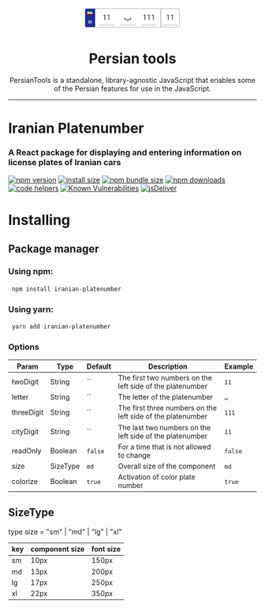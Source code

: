 <div align="center">
	<p align="center">
		<img src="./img/ex.png" width="200" />
	</p>
	<h1 align="center">Persian tools</h1>
	<p align="center">PersianTools is a standalone, library-agnostic JavaScript that enables some of the Persian features for use in the JavaScript.</p>
</div>
<hr />

# Iranian Platenumber

### A React package for displaying and entering information on license plates of Iranian cars

[![npm version](https://img.shields.io/npm/v/iranian-platenumber.svg?style=flat-square)](https://www.npmjs.org/package/iranian-platenumber)
[![install size](https://img.shields.io/badge/dynamic/json?url=https://packagephobia.com/v2/api.json?p=iranian-platenumber&query=$.install.pretty&label=install%20size&style=flat-square)](https://packagephobia.now.sh/result?p=iranian-platenumber)
[![npm bundle size](https://img.shields.io/bundlephobia/minzip/iranian-platenumber?style=flat-square)](https://bundlephobia.com/package/iranian-platenumber@latest)
[![npm downloads](https://img.shields.io/npm/dm/iranian-platenumber.svg?style=flat-square)](https://npm-stat.com/charts.html?package=iranian-platenumber)
[![code helpers](https://www.codetriage.com/mohammadrezahayati/iranian-platenumber/badges/users.svg)](https://www.codetriage.com/iranian-platenumber/iranian-platenumber)
[![Known Vulnerabilities](https://snyk.io/test/npm/iranian-platenumber/badge.svg)](https://snyk.io/test/npm/iranian-platenumber)
[![jsDeliver](https://data.jsdelivr.com/v1/package/npm/iranian-platenumber/badge)](https://www.jsdelivr.com/package/npm/iranian-platenumber)

# Installing

## Package manager

### Using npm:

```bash
 npm install iranian-platenumber
```

### Using yarn:

```bash
 yarn add iranian-platenumber
```

### Options

| Param      | Type     | Default | Description                                                 | Example |
| ---------- | -------- | ------- | ----------------------------------------------------------- | ------- |
| twoDigit   | String   | ``      | The first two numbers on the left side of the platenumber   | `11`    |
| letter     | String   | ``      | The letter of the platenumber                               | `ب`     |
| threeDigit | String   | ``      | The first three numbers on the left side of the platenumber | `111`   |
| cityDigit  | String   | ``      | The last two numbers on the left side of the platenumber    | `11`    |
| readOnly   | Boolean  | `false` | For a time that is not allowed to change                    | `false` |
| size       | SizeType | `md`    | Overall size of the component                               | `md`    |
| colorize   | Boolean  | `true`  | Activation of color plate number                            | `true`  |

## SizeType

type size = "sm" | "md" | "lg" | "xl"

| key | component size | font size |
| --- | -------------- | --------- |
| sm  | 10px           | 150px     |
| md  | 13px           | 200px     |
| lg  | 17px           | 250px     |
| xl  | 22px           | 350px     |
